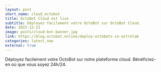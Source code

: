 ```yaml
---
layout: post
short_name: cloud_octobot
title: OctoBot Cloud est live
subtitle: Déployez facilement votre OctoBot sur OctoBot Cloud.
date: 2022-12-21
image: posts/cloud-bot-banner.jpg
link: https://blog.octobot.online/deploy-octobots-in-astrolab
categories: latest_new
external: true
---
```


Déployez facilement votre OctoBot sur notre plateforme cloud. Bénéficiez-en où que vous soyez 24h/24.
